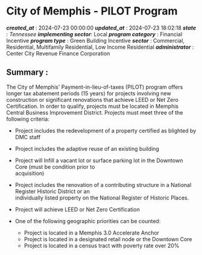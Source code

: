 # City of Memphis - PILOT Program 
 ***created_at*** : 2024-07-23 00:00:00 
 ***updated_at*** : 2024-07-23 18:02:18 
 ***state** : Tennessee 
 **implementing sector***: Local 
 ***program category*** : Financial Incentive 
 ***program type*** : Green Building Incentive 
 ***sector*** : Commercial, Residential, Multifamily Residential, Low Income Residential 
 ***administrator*** : Center City Revenue Finance Corporation 
 ## Summary : 
 The City of Memphis' Payment-in-lieu-of-taxes (PILOT) program offers longer
tax abatement periods (15 years) for projects involving new construction or
significant renovations that achieve LEED or Net Zero Certification. In order
to qualify, projects must be located in Memphis Central Business Improvement
District. Projects must meet three of the following criteria:

  * Project includes the redevelopment of a property certified as blighted by DMC staff
  * Project includes the adaptive reuse of an existing building
  * Project will Infill a vacant lot or surface parking lot in the Downtown Core (must be condition prior to  
acquisition)

  * Project includes the renovation of a contributing structure in a National Register Historic District or an  
individually listed property on the National Register of Historic Places.

  * Project will achieve LEED or Net Zero Certification
  * One of the following geographic priorities can be counted:
    * Project is located in a Memphis 3.0 Accelerate Anchor
    * Project is located in a designated retail node or the Downtown Core
    * Project is located in a census tract with poverty rate over 20%

  

 
 